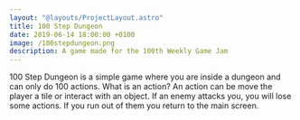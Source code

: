 ```yaml
---
layout: "@layouts/ProjectLayout.astro"
title: 100 Step Dungeon
date: 2019-06-14 18:00:00 +0100
image: /100stepdungeon.png
description: A game made for the 100th Weekly Game Jam
---
```


<!--
---
title: 100 Step Dungeon
excerpt: A game made for the 100th Weekly Game Jam
date: 2019-06-14 18:00:00 +0100
header:
  image: /assets/images/100stepdungeon.png
  teaser: /assets/images/100stepdungeon.png
sidebar:
  - title: "Itch.io Page"
    text: "[100 Step Dungeon](https://edswordsmith.itch.io/100-step-dungeon)"
  - title: "Source Code"
    text: "[Github Repo](https://github.com/EdSwordsmith/100StepDungeon)"
---
-->

100 Step Dungeon is a simple game where you are inside a dungeon and can only do 100 actions. What is an action? An action can be move the player a tile or interact with an object. If an enemy attacks you, you will lose some actions. If you run out of them you return to the main screen.

